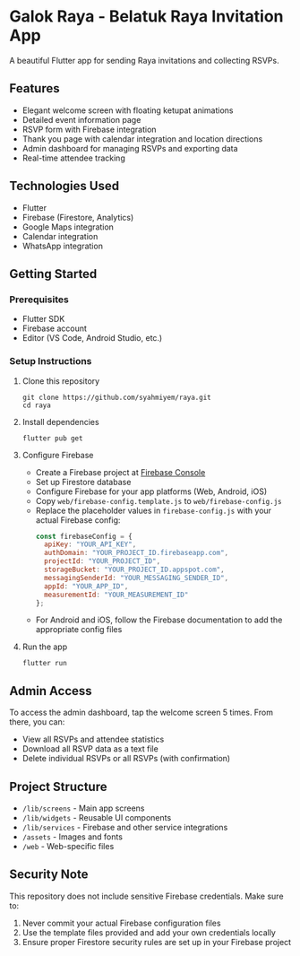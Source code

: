 # Galok Raya - Belatuk Raya Invitation App

A beautiful Flutter app for sending Raya invitations and collecting RSVPs.

## Features

- Elegant welcome screen with floating ketupat animations
- Detailed event information page
- RSVP form with Firebase integration
- Thank you page with calendar integration and location directions
- Admin dashboard for managing RSVPs and exporting data
- Real-time attendee tracking

## Technologies Used

- Flutter
- Firebase (Firestore, Analytics)
- Google Maps integration
- Calendar integration
- WhatsApp integration

## Getting Started

### Prerequisites
- Flutter SDK
- Firebase account
- Editor (VS Code, Android Studio, etc.)

### Setup Instructions

1. Clone this repository
   ```
   git clone https://github.com/syahmiyem/raya.git
   cd raya
   ```

2. Install dependencies
   ```
   flutter pub get
   ```

3. Configure Firebase
   - Create a Firebase project at [Firebase Console](https://console.firebase.google.com/)
   - Set up Firestore database
   - Configure Firebase for your app platforms (Web, Android, iOS)
   - Copy `web/firebase-config.template.js` to `web/firebase-config.js`
   - Replace the placeholder values in `firebase-config.js` with your actual Firebase config:
     ```js
     const firebaseConfig = {
       apiKey: "YOUR_API_KEY",
       authDomain: "YOUR_PROJECT_ID.firebaseapp.com",
       projectId: "YOUR_PROJECT_ID",
       storageBucket: "YOUR_PROJECT_ID.appspot.com",
       messagingSenderId: "YOUR_MESSAGING_SENDER_ID",
       appId: "YOUR_APP_ID",
       measurementId: "YOUR_MEASUREMENT_ID"
     };
     ```
   - For Android and iOS, follow the Firebase documentation to add the appropriate config files

4. Run the app
   ```
   flutter run
   ```

## Admin Access

To access the admin dashboard, tap the welcome screen 5 times. From there, you can:

- View all RSVPs and attendee statistics
- Download all RSVP data as a text file
- Delete individual RSVPs or all RSVPs (with confirmation)

## Project Structure

- `/lib/screens` - Main app screens
- `/lib/widgets` - Reusable UI components
- `/lib/services` - Firebase and other service integrations
- `/assets` - Images and fonts
- `/web` - Web-specific files

## Security Note

This repository does not include sensitive Firebase credentials. Make sure to:
1. Never commit your actual Firebase configuration files
2. Use the template files provided and add your own credentials locally
3. Ensure proper Firestore security rules are set up in your Firebase project

